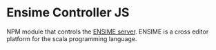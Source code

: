 Ensime Controller JS
====================

NPM module that controls the [ENSIME server](https://github.com/ensime/ensime-server). ENSIME is a cross editor platform
for the scala programming language.